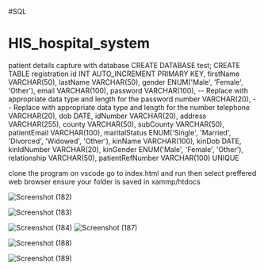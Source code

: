 #SQL
# HIS_hospital_system
patient details capture with database 
CREATE DATABASE test;
CREATE TABLE registration 
    id INT AUTO_INCREMENT PRIMARY KEY,
    firstName VARCHAR(50),
    lastName VARCHAR(50),
    gender ENUM('Male', 'Female', 'Other'),
    email VARCHAR(100),
    password VARCHAR(100), -- Replace with appropriate data type and length for the password
    number VARCHAR(20), -- Replace with appropriate data type and length for the number
    telephone VARCHAR(20),
    dob DATE,
    idNumber VARCHAR(20),
    address VARCHAR(255),
    county VARCHAR(50),
    subCounty VARCHAR(50),
    patientEmail VARCHAR(100),
    maritalStatus ENUM('Single', 'Married', 'Divorced', 'Widowed', 'Other'),
    kinName VARCHAR(100),
    kinDob DATE,
    kinIdNumber VARCHAR(20),
    kinGender ENUM('Male', 'Female', 'Other'),
    relationship VARCHAR(50),
    patientRefNumber VARCHAR(100) UNIQUE

clone the program on vscode
go to index.html and run then select preffered web browser
ensure your folder is saved in xammp/htdocs 




![Screenshot (182)](https://github.com/eroom8/HIS_hospital_system/assets/89536199/84247ac0-e410-4e12-8fa3-a76e3081c01e)

![Screenshot (183)](https://github.com/eroom8/HIS_hospital_system/assets/89536199/02e376a4-8f7e-4f0f-9a39-298ca49a6c43)



![Screenshot (184)](https://github.com/eroom8/HIS_hospital_system/assets/89536199/c841e3d8-814a-44ae-802e-7d2401c6360a)
![Screenshot (187)](https://github.com/eroom8/HIS_hospital_system/assets/89536199/1290a869-1160-4778-b46d-1f5fc83a952e)

![Screenshot (188)](https://github.com/eroom8/HIS_hospital_system/assets/89536199/5c2d55ec-b26d-4bba-b2ff-c7e9b2c80ce7)


![Screenshot (189)](https://github.com/eroom8/HIS_hospital_system/assets/89536199/c576e4b9-3252-43d1-aec8-c2d43475c68e)


